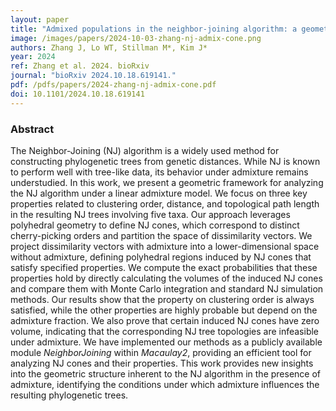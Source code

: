 ```yaml
---
layout: paper
title: "Admixed populations in the neighbor-joining algorithm: a geometric analysis with five taxa"
image: /images/papers/2024-10-03-zhang-nj-admix-cone.png
authors: Zhang J, Lo WT, Stillman M*, Kim J*
year: 2024
ref: Zhang et al. 2024. bioRxiv 
journal: "bioRxiv 2024.10.18.619141."
pdf: /pdfs/papers/2024-zhang-nj-admix-cone.pdf
doi: 10.1101/2024.10.18.619141
---
```


### Abstract
The Neighbor-Joining (NJ) algorithm is a widely used method for constructing phylogenetic trees from genetic distances. While NJ is known to perform well with tree-like data, its behavior under admixture remains understudied. In this work, we present a geometric framework for analyzing the NJ algorithm under a linear admixture model. We focus on three key properties related to clustering order, distance, and topological path length in the resulting NJ trees involving five taxa. Our approach leverages polyhedral geometry to define NJ cones, which correspond to distinct cherry-picking orders and partition the space of dissimilarity vectors. We project dissimilarity vectors with admixture into a lower-dimensional space without admixture, defining polyhedral regions induced by NJ cones that satisfy specified properties. We compute the exact probabilities that these properties hold by directly calculating the volumes of the induced NJ cones and compare them with Monte Carlo integration and standard NJ simulation methods. Our results show that the property on clustering order is always satisfied, while the other properties are highly probable but depend on the admixture fraction. We also prove that certain induced NJ cones have zero volume, indicating that the corresponding NJ tree topologies are infeasible under admixture. We have implemented our methods as a publicly available module *NeighborJoining* within *Macaulay2*, providing an efficient tool for analyzing NJ cones and their properties. This work provides new insights into the geometric structure inherent to the NJ algorithm in the presence of admixture, identifying the conditions under which admixture influences the resulting phylogenetic trees.
